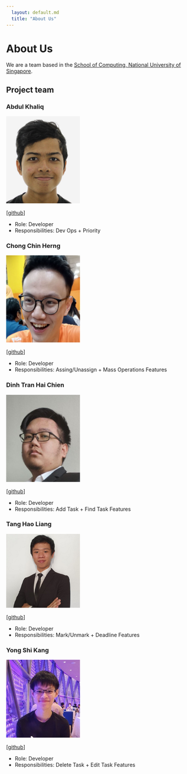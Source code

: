```yaml
---
  layout: default.md
  title: "About Us"
---
```


# About Us

We are a team based in the [School of Computing, National University of Singapore](http://www.comp.nus.edu.sg).

## Project team

### Abdul Khaliq

<img src="images/breezetall.png" width="200px">

[[github](https://github.com/breezetall)]

* Role: Developer
* Responsibilities: Dev Ops + Priority

### Chong Chin Herng

<img src="images/chin-herng.png" width="200px">

[[github](http://github.com/chin-herng)]

* Role: Developer
* Responsibilities: Assing/Unassign + Mass Operations Features

### Dinh Tran Hai Chien

<img src="images/kaya3842.png" width="200px">

[[github](http://github.com/Kaya3842)]

* Role: Developer
* Responsibilities: Add Task + Find Task Features

### Tang Hao Liang

<img src="images/nobodyishappy.png" width="200px">

[[github](http://github.com/nobodyishappy)]

* Role: Developer
* Responsibilities: Mark/Unmark + Deadline Features


### Yong Shi Kang

<img src="images/yskie.png" width="200px">

[[github](http://github.com/yskie)]

* Role: Developer
* Responsibilities: Delete Task + Edit Task Features
